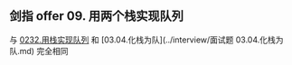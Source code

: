 ## 剑指 offer 09. 用两个栈实现队列

与 [0232.用栈实现队列](../leetcode/stack/0232.用栈实现队列.md) 和 [03.04.化栈为队](../interview/面试题 03.04.化栈为队.md) 完全相同